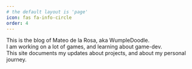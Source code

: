 ```yaml
---
# the default layout is 'page'
icon: fas fa-info-circle
order: 4
---
```


This is the blog of Mateo de la Rosa, aka WumpleDoodle.  
I am working on a lot of games, and learning about game-dev.  
This site documents my updates about projects, and about my personal journey.
